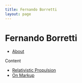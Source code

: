 ```yaml
---
title: Fernando Borretti
layout: page
---
```


# Fernando Borretti

- [About](/about.html)

Content

- [Relativistic Propulsion](/content/relativistic-propulsion.html)
- [On Markup](/content/on-markup.html)
